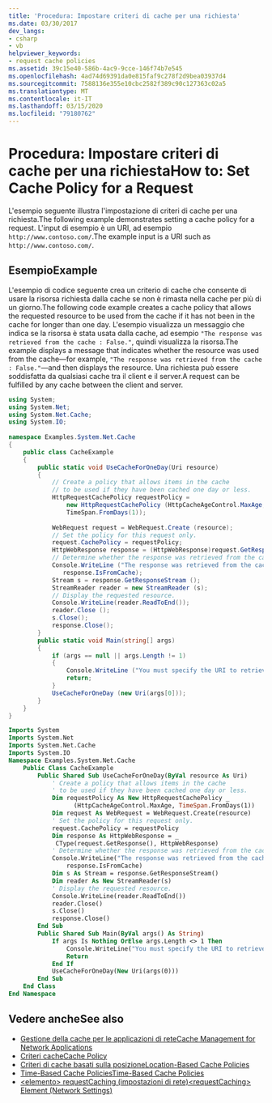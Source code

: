 ```yaml
---
title: 'Procedura: Impostare criteri di cache per una richiesta'
ms.date: 03/30/2017
dev_langs:
- csharp
- vb
helpviewer_keywords:
- request cache policies
ms.assetid: 39c15e40-586b-4ac9-9cce-146f74b7e545
ms.openlocfilehash: 4ad74d69391da0e815faf9c278f2d9bea03937d4
ms.sourcegitcommit: 7588136e355e10cbc2582f389c90c127363c02a5
ms.translationtype: MT
ms.contentlocale: it-IT
ms.lasthandoff: 03/15/2020
ms.locfileid: "79180762"
---
```

# <a name="how-to-set-cache-policy-for-a-request"></a><span data-ttu-id="850b3-102">Procedura: Impostare criteri di cache per una richiesta</span><span class="sxs-lookup"><span data-stu-id="850b3-102">How to: Set Cache Policy for a Request</span></span>
<span data-ttu-id="850b3-103">L'esempio seguente illustra l'impostazione di criteri di cache per una richiesta.</span><span class="sxs-lookup"><span data-stu-id="850b3-103">The following example demonstrates setting a cache policy for a request.</span></span> <span data-ttu-id="850b3-104">L'input di esempio è un URI, ad esempio `http://www.contoso.com/`.</span><span class="sxs-lookup"><span data-stu-id="850b3-104">The example input is a URI such as `http://www.contoso.com/`.</span></span>  
  
## <a name="example"></a><span data-ttu-id="850b3-105">Esempio</span><span class="sxs-lookup"><span data-stu-id="850b3-105">Example</span></span>  
 <span data-ttu-id="850b3-106">L'esempio di codice seguente crea un criterio di cache che consente di usare la risorsa richiesta dalla cache se non è rimasta nella cache per più di un giorno.</span><span class="sxs-lookup"><span data-stu-id="850b3-106">The following code example creates a cache policy that allows the requested resource to be used from the cache if it has not been in the cache for longer than one day.</span></span> <span data-ttu-id="850b3-107">L'esempio visualizza un messaggio che indica se la risorsa è stata usata dalla cache, ad esempio `"The response was retrieved from the cache : False."`, quindi visualizza la risorsa.</span><span class="sxs-lookup"><span data-stu-id="850b3-107">The example displays a message that indicates whether the resource was used from the cache—for example, `"The response was retrieved from the cache : False."`—and then displays the resource.</span></span> <span data-ttu-id="850b3-108">Una richiesta può essere soddisfatta da qualsiasi cache tra il client e il server.</span><span class="sxs-lookup"><span data-stu-id="850b3-108">A request can be fulfilled by any cache between the client and server.</span></span>  
  
```csharp  
using System;  
using System.Net;  
using System.Net.Cache;  
using System.IO;  
  
namespace Examples.System.Net.Cache  
{  
    public class CacheExample  
    {
        public static void UseCacheForOneDay(Uri resource)  
        {  
            // Create a policy that allows items in the cache  
            // to be used if they have been cached one day or less.  
            HttpRequestCachePolicy requestPolicy =
                new HttpRequestCachePolicy (HttpCacheAgeControl.MaxAge,  
                TimeSpan.FromDays(1));  
  
            WebRequest request = WebRequest.Create (resource);  
            // Set the policy for this request only.  
            request.CachePolicy = requestPolicy;  
            HttpWebResponse response = (HttpWebResponse)request.GetResponse();  
            // Determine whether the response was retrieved from the cache.  
            Console.WriteLine ("The response was retrieved from the cache : {0}.",  
               response.IsFromCache);  
            Stream s = response.GetResponseStream ();  
            StreamReader reader = new StreamReader (s);  
            // Display the requested resource.  
            Console.WriteLine(reader.ReadToEnd());  
            reader.Close ();  
            s.Close();  
            response.Close();  
        }  
        public static void Main(string[] args)  
        {  
            if (args == null || args.Length != 1)  
            {  
                Console.WriteLine ("You must specify the URI to retrieve.");  
                return;  
            }  
            UseCacheForOneDay (new Uri(args[0]));  
        }  
    }  
}  
```  
  
```vb  
Imports System  
Imports System.Net  
Imports System.Net.Cache  
Imports System.IO  
Namespace Examples.System.Net.Cache  
    Public Class CacheExample  
        Public Shared Sub UseCacheForOneDay(ByVal resource As Uri)  
            ' Create a policy that allows items in the cache  
            ' to be used if they have been cached one day or less.  
            Dim requestPolicy As New HttpRequestCachePolicy _  
                  (HttpCacheAgeControl.MaxAge, TimeSpan.FromDays(1))  
            Dim request As WebRequest = WebRequest.Create(resource)  
            ' Set the policy for this request only.  
            request.CachePolicy = requestPolicy  
            Dim response As HttpWebResponse = _  
             CType(request.GetResponse(), HttpWebResponse)  
            ' Determine whether the response was retrieved from the cache.  
            Console.WriteLine("The response was retrieved from the cache : {0}.", _  
                response.IsFromCache)  
            Dim s As Stream = response.GetResponseStream()  
            Dim reader As New StreamReader(s)  
            ' Display the requested resource.  
            Console.WriteLine(reader.ReadToEnd())  
            reader.Close()  
            s.Close()  
            response.Close()  
        End Sub  
        Public Shared Sub Main(ByVal args() As String)  
            If args Is Nothing OrElse args.Length <> 1 Then  
                Console.WriteLine("You must specify the URI to retrieve.")  
                Return  
            End If  
            UseCacheForOneDay(New Uri(args(0)))  
        End Sub  
    End Class  
End Namespace  
```  
  
## <a name="see-also"></a><span data-ttu-id="850b3-109">Vedere anche</span><span class="sxs-lookup"><span data-stu-id="850b3-109">See also</span></span>

- [<span data-ttu-id="850b3-110">Gestione della cache per le applicazioni di rete</span><span class="sxs-lookup"><span data-stu-id="850b3-110">Cache Management for Network Applications</span></span>](cache-management-for-network-applications.md)
- [<span data-ttu-id="850b3-111">Criteri cache</span><span class="sxs-lookup"><span data-stu-id="850b3-111">Cache Policy</span></span>](cache-policy.md)
- [<span data-ttu-id="850b3-112">Criteri di cache basati sulla posizione</span><span class="sxs-lookup"><span data-stu-id="850b3-112">Location-Based Cache Policies</span></span>](location-based-cache-policies.md)
- [<span data-ttu-id="850b3-113">Time-Based Cache Policies</span><span class="sxs-lookup"><span data-stu-id="850b3-113">Time-Based Cache Policies</span></span>](time-based-cache-policies.md)
- [<span data-ttu-id="850b3-114">\<elemento> requestCaching (impostazioni di rete)</span><span class="sxs-lookup"><span data-stu-id="850b3-114">\<requestCaching> Element (Network Settings)</span></span>](../configure-apps/file-schema/network/requestcaching-element-network-settings.md)
